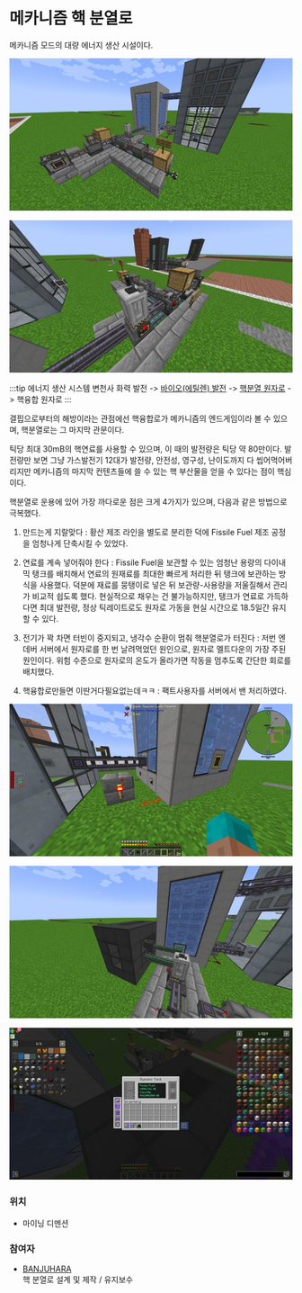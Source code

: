 # 메카니즘 핵 분열로

메카니즘 모드의 대량 에너지 생산 시설이다.

![asdf](../../asset/systems/mk_fission_reactor/main1.jpg)

![asdf](../../asset/systems/mk_fission_reactor/main2.jpg)

<!-- tag_target_open:frame:energy_generation_generations -->
:::tip 에너지 생산 시스템 변천사
화력 발전 -> [바이오(에틸렌) 발전](../systems/mk_ethylene_generator.md) -> [핵분열 원자로](../systems/mk_fission_reactor.md) -> 핵융합 원자로
:::
<!-- tag_close -->

결핍으로부터의 해방이라는 관점에선 핵융합로가 메카니즘의 엔드게임이라 볼 수 있으며, 핵분열로는 그 마지막 관문이다. 

틱당 최대 30mB의 핵연료를 사용할 수 있으며, 이 때의 발전량은 틱당 약 80만이다. 발전량만 보면 그냥 가스발전기 12대가 발전량, 안전성, 영구성, 난이도까지 다 씹어먹어버리지만 메카니즘의 마지막 컨텐츠들에 쓸 수 있는 핵 부산물을 얻을 수 있다는 점이 핵심이다.

핵분열로 운용에 있어 가장 까다로운 점은 크게 4가지가 있으며, 다음과 같은 방법으로 극복했다.
1. 만드는게 지랄맞다 : 황산 제조 라인을 별도로 분리한 덕에 Fissile Fuel 제조 공정을 엄청나게 단축시킬 수 있었다.

2. 연료를 계속 넣어줘야 한다 : Fissile Fuel을 보관할 수 있는 엄청난 용량의 다이내믹 탱크를 배치해서 연료의 원재료를 최대한 빠르게 처리한 뒤 탱크에 보관하는 방식을 사용했다. 덕분에 재료를 뭉탱이로 넣은 뒤 보관량-사용량을 저울질해서 관리가 비교적 쉽도록 했다. 현실적으로 채우는 건 불가능하지만, 탱크가 연료로 가득하다면 최대 발전량, 정상 틱레이트로도 원자로 가동을 현실 시간으로 18.5일간 유지할 수 있다.

3. 전기가 꽉 차면 터빈이 중지되고, 냉각수 순환이 멈춰 핵분열로가 터진다 : 저번 엔데버 서버에서 원자로를 한 번 날려먹었던 원인으로, 원자로 멜트다운의 가장 주된 원인이다. 위험 수준으로 원자로의 온도가 올라가면 작동을 멈추도록 간단한 회로를 배치했다.

4. 핵융합로만들면 이딴거다필요없는데ㅋㅋ : 팩트사용자를 서버에서 밴 처리하였다.

![asdf](../../asset/systems/mk_fission_reactor/sub1.jpg)

![asdf](../../asset/systems/mk_fission_reactor/sub2.jpg)

![asdf](../../asset/systems/mk_fission_reactor/energy_stae.jpg)

### 위치
<!-- tag_source_open:link_list:building_spot -->
- 마이닝 디멘션
<!-- tag_close -->

### 참여자
<!-- tag_source_open:link_list:member_contribute -->
- [BANJUHARA](../members/BANJUHARA.md)  
핵 분열로 설계 및 제작 / 유지보수
<!-- tag_close-->
